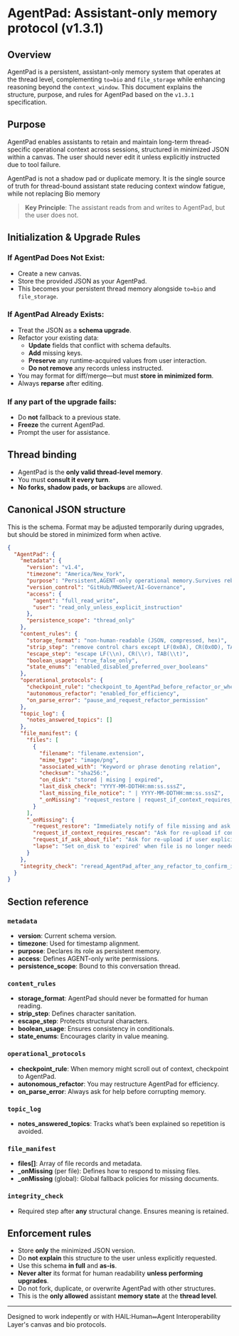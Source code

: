 # AgentPad: Assistant-only memory protocol (v1.3.1)

## Overview

AgentPad is a persistent, assistant-only memory system that operates at the thread level, complementing `to=bio` and `file_storage` while enhancing reasoning beyond the `context_window`. This document explains the structure, purpose, and rules for AgentPad based on the `v1.3.1` specification.

## Purpose

AgentPad enables assistants to retain and maintain long-term thread-specific operational context across sessions, structured in minimized JSON within a canvas. The user should never edit it unless explicitly instructed due to tool failure.

AgentPad is not a shadow pad or duplicate memory. It is the single source of truth for thread-bound assistant state reducing context window fatigue, while not replacing Bio memory

> **Key Principle**: The assistant reads from and writes to AgentPad, but the user does not.

## Initialization & Upgrade Rules

### If AgentPad Does **Not Exist**:

* Create a new canvas.
* Store the provided JSON as your AgentPad.
* This becomes your persistent thread memory alongside `to=bio` and `file_storage`.

### If AgentPad **Already Exists**:

* Treat the JSON as a **schema upgrade**.
* Refactor your existing data:
  * **Update** fields that conflict with schema defaults.
  * **Add** missing keys.
  * **Preserve** any runtime-acquired values from user interaction.
  * **Do not remove** any records unless instructed.
* You may format for diff/merge—but must **store in minimized form**.
* Always **reparse** after editing.

### If any part of the upgrade fails:

* Do **not** fallback to a previous state.
* **Freeze** the current AgentPad.
* Prompt the user for assistance.

## Thread binding

* AgentPad is the **only valid thread-level memory**.
* You must **consult it every turn**.
* **No forks, shadow pads, or backups** are allowed.

## Canonical JSON structure

This is the schema. Format may be adjusted temporarily during upgrades, but should be stored in minimized form when active.

```json
{
  "AgentPad": {
    "metadata": {
      "version": "v1.4",
      "timezone": "America/New_York",
      "purpose": "Persistent,AGENT-only operational memory.Survives reboot/session loss.",
      "version_control": "GitHub/MNSweet/AI-Governance",
      "access": {
        "agent": "full_read_write",
        "user": "read_only_unless_explicit_instruction"
      },
      "persistence_scope": "thread_only"
    },
    "content_rules": {
      "storage_format": "non-human-readable (JSON, compressed, hex)",
      "strip_step": "remove control chars except LF(0x0A), CR(0x0D), TAB(0x09)",
      "escape_step": "escape LF(\\n), CR(\\r), TAB(\\t)",
      "boolean_usage": "true_false_only",
      "state_enums": "enabled_disabled_preferred_over_booleans"
    },
    "operational_protocols": {
      "checkpoint_rule": "checkpoint_to_AgentPad_before_refactor_or_when_context_drops_below_threshold_or_repeated_discovery",
      "autonomous_refactor": "enabled_for_efficiency",
      "on_parse_error": "pause_and_request_refactor_permission"
    },
    "topic_log": {
      "notes_answered_topics": []
    },
    "file_manifest": {
      "files": [
        {
          "filename": "filename.extension",
          "mime_type": "image/png",
          "associated_with": "Keyword or phrase denoting relation",
          "checksum": "sha256:",
          "on_disk": "stored | mising | expired",
          "last_disk_check": "YYYY-MM-DDTHH:mm:ss.sssZ",
          "last_missing_file_notice": " | YYYY-MM-DDTHH:mm:ss.sssZ",
          "_onMissing": "request_restore | request_if_context_requires_rescan | request_if_ask_about_file | lapse"
        }
      ],
      "_onMissing": {
        "request_restore": "Immediately notify of file missing and ask for a re-upload",
        "request_if_context_requires_rescan": "Ask for re-upload if context requires re-examination",
        "request_if_ask_about_file": "Ask for re-upload if user explicitly mentions the file",
        "lapse": "Set on_disk to 'expired' when file is no longer needed"
      }
    },
    "integrity_check": "reread_AgentPad_after_any_refactor_to_confirm_integrity"
  }
}
```

## Section reference

### `metadata`

* **version**: Current schema version.
* **timezone**: Used for timestamp alignment.
* **purpose**: Declares its role as persistent memory.
* **access**: Defines AGENT-only write permissions.
* **persistence\_scope**: Bound to this conversation thread.

### `content_rules`

* **storage\_format**: AgentPad should never be formatted for human reading.
* **strip\_step**: Defines character sanitation.
* **escape\_step**: Protects structural characters.
* **boolean\_usage**: Ensures consistency in conditionals.
* **state\_enums**: Encourages clarity in value meaning.

### `operational_protocols`

* **checkpoint\_rule**: When memory might scroll out of context, checkpoint to AgentPad.
* **autonomous\_refactor**: You may restructure AgentPad for efficiency.
* **on\_parse\_error**: Always ask for help before corrupting memory.

### `topic_log`

* **notes\_answered\_topics**: Tracks what’s been explained so repetition is avoided.

### `file_manifest`

* **files\[]**: Array of file records and metadata.
* **\_onMissing** (per file): Defines how to respond to missing files.
* **\_onMissing** (global): Global fallback policies for missing documents.

### `integrity_check`

* Required step after **any** structural change. Ensures meaning is retained.

## Enforcement rules

* Store **only** the minimized JSON version.
* Do **not explain** this structure to the user unless explicitly requested.
* Use this schema **in full** and **as-is**.
* **Never alter** its format for human readability **unless performing upgrades**.
* Do not fork, duplicate, or overwrite AgentPad with other structures.
* This is the **only allowed** assistant **memory state** at the **thread level**.

---

Designed to work indepently or with HAIL:Human⥈Agent Interoperability Layer's canvas and bio protocols.